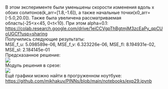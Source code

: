 В этом эксперименте были уменьшены скорости изменения вдоль x обоих солитонов(k_arr=[1.8,-1.6]), а также начальные точки(x0_arr=[-5.0,20.0]). Также была увеличена рассматриваемая область(-25<x<45, 0<t<10). При этом alpha=0.1:  
<https://colab.research.google.com/drive/1eiCCVgpThBgtmjM3zcEaPy_qpCUoUGCf?usp=sharing>  
Получились следующие результаты:  
MSE_f_u: 5.098589e-06, MSE_f_v: 6.323226e-06, MSE_fl: 8.194931e-02, MSE_sl: 2.184145e-01  
Предсказанное решение:  
<img src="https://github.com/mikhakuv/PINNs/blob/main/pictures/exp29_results_uv.gif">  
Модуль решения в срезе:  
<img src="https://github.com/mikhakuv/PINNs/blob/main/pictures/exp29_results_q_abs.gif">  
Ещё графики можно найти в прогруженном ноутбуке: <https://github.com/mikhakuv/PINNs/blob/main/notebooks/exp29.ipynb>  
